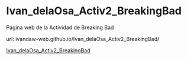 # Ivan_delaOsa_Activ2_BreakingBad
Página web de la Actividad de Breaking Bad

url: ivandaw-web.github.io/Ivan_delaOsa_Activ2_BreakingBad/

[Ivan_delaOsa_Activ2_BreakingBad](https://ivandaw-web.github.io/Ivan_delaOsa_Activ2_BreakingBad/)
